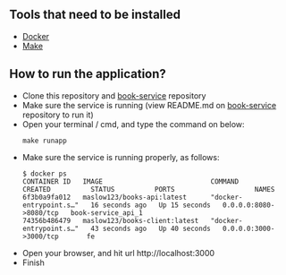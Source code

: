 ## Tools that need to be installed
- [Docker](https://www.docker.com/)
- [Make](https://community.chocolatey.org/packages/make)

## How to run the application?
- Clone this repository and [book-service](https://github.com/maslow123/book-service) repository
- Make sure the service is running (view README.md on [book-service](https://github.com/maslow123/book-service) repository to run it)
- Open your terminal / cmd, and type the command on below:
    ```
    make runapp
    ```
- Make sure the service is running properly, as follows:
    ```
    $ docker ps
    CONTAINER ID   IMAGE                           COMMAND                  CREATED          STATUS          PORTS                    NAMES
    6f3b0a9fa012   maslow123/books-api:latest      "docker-entrypoint.s…"   16 seconds ago   Up 15 seconds   0.0.0.0:8080->8080/tcp   book-service_api_1
    74356b486479   maslow123/books-client:latest   "docker-entrypoint.s…"   43 seconds ago   Up 40 seconds   0.0.0.0:3000->3000/tcp       fe
    ```
- Open your browser, and hit url http://localhost:3000
- Finish

